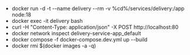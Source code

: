 * docker run -d -t --name delivery --rm -v %cd%/services/delivery:/app node:18
* docker exec -it delivery bash
* curl  -H "Content-Type: application/json" -X POST http://localhost:80
* docker network inspect delivery-service-app_default 
* docker compose -f docker-compose.dev.yml up --build
* docker rmi $(docker images -a -q)